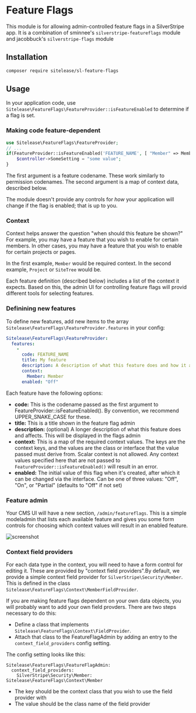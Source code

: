 Feature Flags
=============

This module is for allowing admin-controlled feature flags in a SilverStripe app. It is a combination of sminnee's `silverstripe-featureflags` module and jacobbuck's `silverstripe-flags` module

Installation
-----

```sh
composer require sitelease/sl-feature-flags
```

Usage
-----

In your application code, use `Sitelease\FeatureFlags\FeatureProvider::isFeatureEnabled` to determine if a flag is set.

### Making code feature-dependent

```php
use Sitelease\FeatureFlags\FeatureProvider;
// ...
if(FeatureProvider::isFeatureEnabled('FEATURE_NAME', [ "Member" => Member::currentUser() ])) {
    $controller->SomeSetting = "some value";
}
```

The first argument is a feature codename. These work similarly to permission codenames. The second argument is
a map of context data, described below.

The module doesn't provide any controls for *how* your application will change if the flag is enabled;
that is up to you.

### Context

Context helps answer the question "when should this feature be shown?" For example, you may have a feature that
you wish to enable for certain members. In other cases, you may have a feature that you wish to enable for certain
projects or pages.

In the first example, `Member` would be required context. In the second example, `Project` or `SiteTree` would be.

Each feature definition (described below) includes a list of the context it expects. Based on this, the admin UI
for controlling feature flags will provid different tools for selecting features.

### Definining new features

To define new features, add new items to the array `Sitelease\FeatureFlags\FeatureProvider.features` in your
config:

```yml
Sitelease\FeatureFlags\FeatureProvider:
  features:
    - 
      code: FEATURE_NAME
      title: My feature 
      description: A description of what this feature does and how it affects fields, features, interfaces, etc.
      context:
        Member: Member
      enabled: "Off"
```

Each feature have the following options:

 * **code:** This is the codename passed as the first argument to FeatureProvider::isFeatureEnabled(). By convention, we
   recommend UPPER_SNAKE_CASE for these.
 * **title:** This is a title shown in the feature flag admin
 * **description:** (optional) A longer description of what this feature does and affects. This will be displayed in the flags admin
 * **context:** This is a map of the required context values. The keys are the context keys, and the values are
   the class or interface that the value passed must derive from. Scalar context is not allowed. Any context values
   specified here that are not passed to `FeatureProvider::isFeatureEnabled()` will result in an error.
* **enabled:** The initial value of this flag when it's created, after which it can be changed via the interface. Can be one of three values: "Off", "On", or "Partial" (defaults to "Off" if not set)

### Feature admin

Your CMS UI will have a new section, `/admin/featureflags`. This is a simple modeladmin that lists each available
feature and gives you some form controls for choosing which context values will result in an enabled feature.

![screenshot](docs/images/feature-flag-admin.png)

### Context field providers

For each data type in the context, you will need to have a form control for editing it. These are provided by
"context field providers".By default, we provide a simple context field provider for `SilverStripe\Security\Member`.
This is defined in the class `Sitelease\FeatureFlags\Context\MemberFieldProvider`.

If you are making feature flags dependent on your own data objects, you will probably want to add your own field
provders. There are two steps necessary to do this:

 * Define a class that implements `Sitelease\FeatureFlags\Context\FieldProvider`.
 * Attach that class to the FeatureFlagAdmin by adding an entry to the `context_field_providers` config setting.

The config setting looks like this:

```
Sitelease\FeatureFlags\FeatureFlagAdmin:
  context_field_providers:
    SilverStripe\Security\Member: Sitelease\FeatureFlags\Context\Member 
```

 * The key should be the context class that you wish to use the field provider with
 * The value should be the class name of the field provider
